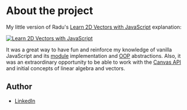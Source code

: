 # About the project

My little version of Radu's [Learn 2D Vectors with JavaScript](https://github.com/gniziemazity/2d-vectors) explanation:

[![Learn 2D Vectors with JavaScript](https://img.youtube.com/vi/nzyOCd9FcCA/maxresdefault.jpg)](https://www.youtube.com/watch?v=nzyOCd9FcCA&ab_channel=RaduMariescu-Istodor)

It was a great way to have fun and reinforce my knowledge of vanilla JavaScript and its [module](https://developer.mozilla.org/en-US/docs/Web/JavaScript/Guide/Modules) implementation and [OOP](https://developer.mozilla.org/en-US/docs/Learn/JavaScript/Objects/Classes_in_JavaScript) abstractions. Also, it was an extraordinary opportunity to be able to work with the [Canvas API](https://developer.mozilla.org/en-US/docs/Web/API/Canvas_API) and initial concepts of linear algebra and vectors.

## Author

- [LinkedIn](https://www.linkedin.com/in/cristian-marcelo-de-picciotto/) 
